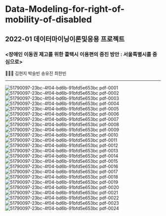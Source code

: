 # Data-Modeling-for-right-of-mobility-of-disabled
## 2022-01 데이터마이닝이론및응용 프로젝트 

### &lt;장애인 이동권 제고를 위한 콜택시 이용편의 증진 방안 : 서울특별시를 중심으로>

👩🏻‍💻 김현지 
박슬빈
송유진
최한빈

---

![51790097-23bc-4f04-bd6b-91bfd5e653bc pdf-0001](https://user-images.githubusercontent.com/76640742/177195553-f2633769-7d20-4905-9eab-9794c62b9c4e.jpg)
![51790097-23bc-4f04-bd6b-91bfd5e653bc pdf-0002](https://user-images.githubusercontent.com/76640742/177195558-359ec109-6aca-4613-bce9-10b7b9d9dcdf.jpg)
![51790097-23bc-4f04-bd6b-91bfd5e653bc pdf-0003](https://user-images.githubusercontent.com/76640742/177195564-463da684-428f-4ecc-9bd0-753e3e472cae.jpg)
![51790097-23bc-4f04-bd6b-91bfd5e653bc pdf-0004](https://user-images.githubusercontent.com/76640742/177195567-052640e6-3a1e-492f-a756-be709c1c6772.jpg)
![51790097-23bc-4f04-bd6b-91bfd5e653bc pdf-0005](https://user-images.githubusercontent.com/76640742/177195578-8a249a4d-3c7b-4a5d-bf75-922c5feb820a.jpg)
![51790097-23bc-4f04-bd6b-91bfd5e653bc pdf-0006](https://user-images.githubusercontent.com/76640742/177195586-f3b11c40-1c6d-4a94-9b06-7e69a7353a76.jpg)
![51790097-23bc-4f04-bd6b-91bfd5e653bc pdf-0007](https://user-images.githubusercontent.com/76640742/177195595-5af7f991-bc8b-45f7-924d-3e707f34200e.jpg)
![51790097-23bc-4f04-bd6b-91bfd5e653bc pdf-0008](https://user-images.githubusercontent.com/76640742/177195606-80a23621-c879-402c-8ec2-a1459c19900b.jpg)
![51790097-23bc-4f04-bd6b-91bfd5e653bc pdf-0009](https://user-images.githubusercontent.com/76640742/177195618-7d21cfe6-a141-41c6-9011-a3c2cdb762c0.jpg)
![51790097-23bc-4f04-bd6b-91bfd5e653bc pdf-0010](https://user-images.githubusercontent.com/76640742/177195624-7b82f2c1-2ef5-42ba-a830-4ea34eb38c7c.jpg)
![51790097-23bc-4f04-bd6b-91bfd5e653bc pdf-0011](https://user-images.githubusercontent.com/76640742/177195629-dab9e5da-bbbe-428f-b70d-4872276d6a15.jpg)
![51790097-23bc-4f04-bd6b-91bfd5e653bc pdf-0012](https://user-images.githubusercontent.com/76640742/177195630-b5dd947a-8a50-4831-a5d0-37c30c22548a.jpg)
![51790097-23bc-4f04-bd6b-91bfd5e653bc pdf-0013](https://user-images.githubusercontent.com/76640742/177195639-4e9574f0-7f88-4fb4-93a4-dfabe3e0d469.jpg)
![51790097-23bc-4f04-bd6b-91bfd5e653bc pdf-0014](https://user-images.githubusercontent.com/76640742/177195645-4214c513-2626-4cdf-8435-dc0425706728.jpg)
![51790097-23bc-4f04-bd6b-91bfd5e653bc pdf-0015](https://user-images.githubusercontent.com/76640742/177195652-c189a5ab-845c-4d6e-a5aa-3388e5486565.jpg)
![51790097-23bc-4f04-bd6b-91bfd5e653bc pdf-0016](https://user-images.githubusercontent.com/76640742/177195660-31ca6f54-f8bf-45ff-a538-b9f8bba87462.jpg)
![51790097-23bc-4f04-bd6b-91bfd5e653bc pdf-0017](https://user-images.githubusercontent.com/76640742/177195667-fd23e7e0-c267-4a5f-adb2-0beb74d575a2.jpg)
![51790097-23bc-4f04-bd6b-91bfd5e653bc pdf-0018](https://user-images.githubusercontent.com/76640742/177195673-184c2679-5eff-4798-bb18-74a4f4cfe57d.jpg)
![51790097-23bc-4f04-bd6b-91bfd5e653bc pdf-0019](https://user-images.githubusercontent.com/76640742/177195676-83d8f09f-c954-4790-a042-c5a68f224178.jpg)
![51790097-23bc-4f04-bd6b-91bfd5e653bc pdf-0020](https://user-images.githubusercontent.com/76640742/177195677-3889ebfa-6650-4ef6-8653-033aebeb7d29.jpg)
![51790097-23bc-4f04-bd6b-91bfd5e653bc pdf-0021](https://user-images.githubusercontent.com/76640742/177195690-681cd11a-872e-4068-aff3-bddd54c4c352.jpg)
![51790097-23bc-4f04-bd6b-91bfd5e653bc pdf-0022](https://user-images.githubusercontent.com/76640742/177195700-76ac2902-0afd-40be-b7f3-293c17aa4224.jpg)
![51790097-23bc-4f04-bd6b-91bfd5e653bc pdf-0023](https://user-images.githubusercontent.com/76640742/177195709-3db530fa-620b-4e6c-ae15-1e4051c2be3f.jpg)
![51790097-23bc-4f04-bd6b-91bfd5e653bc pdf-0024](https://user-images.githubusercontent.com/76640742/177195718-7a3c401b-e311-4cc7-ad70-09dccae5fb48.jpg)
